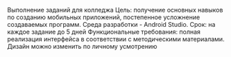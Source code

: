 Выполнение заданий для колледжа
Цель: получение основных навыков по созданию мобильных приложений, постепенное усложнение создаваемых программ.
Среда разработки - Android Studio. 
Срок: на каждое задание до 5 дней
Функциональные требования: полная реализация интерфейса в соответствии с методическими материалами.
Дизайн можно изменить по личному усмотрению
